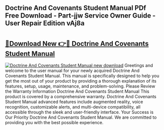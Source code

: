 ## Doctrine And Covenants Student Manual PDf Free Download - Part-jjw Service Owner Guide - User Repair Edition vAj8a

# <h2><a href="http://bc21632.oget.top/?id=Doctrine+And+Covenants+Student+Manual">🔗Download New 👉🔴 Doctrine And Covenants Student Manual</a></h2>

[![Doctrine And Covenants Student Manual new download](https://i.imgur.com/5g1atiW.png)](http://bc21632.oget.top/?id=Doctrine+And+Covenants+Student+Manual)
Greetings and welcome to the user manual for your newly acquired Doctrine And Covenants Student Manual. This manual is specifically designed to help you get the most out of your product by providing a thorough explanation of its features, setup, usage, maintenance, and problem-solving. Please Review the Warranty Information Doctrine And Covenants Student Manual This product is covered by a comprehensive warranty. Doctrine And Covenants Student Manual advanced features include augmented reality, voice recognition, customizable alerts, and multi-device compatibility, all accessible through the sleek and user-friendly interface. Your Success is Our Priority Doctrine And Covenants Student Manual. We are committed to providing you with the best possible experience.
